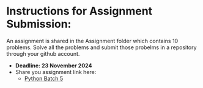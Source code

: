 # Instructions for Assignment Submission:

An assignment is shared in the Assignment folder which contains 10 problems. Solve all the problems and submit those probelms in a repository through your github account.

- **Deadline: 23 November 2024** 
- Share you assignment link here:
    - [Python Batch 5](https://docs.google.com/spreadsheets/d/1Nhtp9AlUe0RF9gb-roqnM3eB2Wh9SRwpNtaS-kyKIPw/edit?gid=554855209#gid=554855209)
